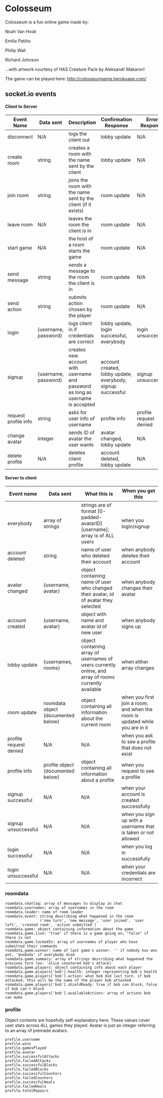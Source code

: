 # Colosseum

Colosseum is a fun online game made by:

Noah Van Hook

Emilia Patiño

Philip Wall

Richard Johnson

...with artwork courtesy of HAS Creature Pack by Aleksandr Makarov!

The game can be played here: http://colosseumgame.herokuapp.com/

## socket&#46;io events
#### Client to Server
| Event Name | Data sent | Description | Confirmation Response | Error Response |
| ------ | ------ | - | - | - |
| disconnect | N/A | logs the client out | lobby update | N/A
| create room | string | creates a room with the name sent by the client | lobby update | N/A
| join room | string | joins the room with the name sent by the client (if it exists) | room update | N/A
| leave room | N/A | leaves the room the client is in | room update | N/A
| start game | N/A | the host of a room starts the game | room update | N/A
| send message | string | sends a message to the room the client is in | room update | N/A
| send action | string | submits action chosen by the player | room update | N/A
| login | {username, password} | logs client in if credentials are correct | lobby update, login successful, everybody | login unsuccessful
| signup | {username, password} | creates new account with username and password as long as username is accepted | account created, lobby update, everybody, signup successful | signup unsuccessful
| request profile info | string | asks for user info of username | profile info | profile request denied
| change avatar | integer | sends ID of avatar the user wants | avatar changed, lobby update | N/A |
| delete profile | N/A | deletes client profile | account deleted, lobby update | N/A |

#### Server to client
| Event name | Data sent | What this is | When you get this
| - | - | - | - |
| everybody | array of strings | strings are of format [0-padded-avatarID][username]; array is of ALL users | when you login/signup |
| account deleted | string | name of user who deleted their account | when anybody deletes their account |
| avatar changed | {username, avatar} | object containing name of user who changed their avatar, id of avatar they selected | when anybody changes their avatar |
| account created | {username, avatar} | object with name and avatar id of new user | when anybody signs up |
| lobby update | {usernames, rooms} | object containing array of usernames of users currently online, and array of rooms currently available | when either array changes |
| room update | roomdata object (documented below) | object containing all information about the current room | when you first join a room, and when the room is updated while you are in it |
| profile request denied | N/A | N/A | when you ask to see a profile that does not exist |
| profile info | profile object (documented below) | object containing all information about a profile | when you request to see a profile |
| signup successful | N/A | N/A | when your account is created successfully
| signup unsuccessful | N/A | N/A | when you sign up with a username that is taken or not allowed
| login successful | N/A | N/A | when you log in successfully
| login unsuccessful | N/A | N/A | when your credentials are incorrect |

### roomdata
```
roomdata.chatlog: array of messages to display in chat
roomdata.usernames: array of usernames in the room
roomdata.leader: name of room leader
roomdata.event: string describing what happened in the room
                ('new turn', 'new message', 'user joined', 'user left', 'created room', 'action submitted')
roomdata.game: object containing information about the game
roomdata.game.live: "true" if there is a game going on, "false" if there is not
roomdata.game.lockedIn: array of usernames of player who have submitted their commands
roomdata.game.winner: name of last game's winner. '' if nobody has won yet, '$nobody' if everybody died
roomdata.game.summary: array of strings describing what happened the previous turn (ex: 'alice countered bob's attack)
roomdata.game.players: object containing info about each player
roomdata.game.players['bob'].health: integer representing bob's health
roomdata.game.players['bob'].action: what bob did last turn. if bob attacked, this will be the name of the player bob attacked
roomdata.game.players['bob'].shieldReady: true if bob can block, false if bob can't block
roomdata.game.players['bob'].availableActions: array of actions bob can make
```

### profile
Object contents are hopefully self-explanatory here. These values cover user stats across ALL games they played. Avatar is just an integer referring to an array of premade avatars.
```
profile.username
profile.wins
profile.gamesPlayed
profile.avatar
profile.successfulAttacks
profile.failedAttacks
profile.successfulBlocks
profile.failedBlocks
profile.successfulCounters
profile.failedCounters
profile.successfulHeals
profile.failedHeals
profile.totalRepairs
```
